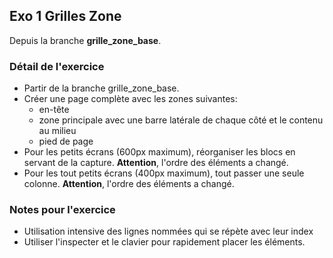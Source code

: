 ## Exo 1 Grilles Zone

Depuis la branche **grille_zone_base**.


### Détail de l'exercice

* Partir de la branche grille_zone_base.
* Créer une page complète avec les zones suivantes: 
	* en-tête
	* zone principale avec une barre latérale de chaque côté et le contenu au milieu
	* pied de page
* Pour les petits écrans (600px maximum), réorganiser les blocs en servant de la capture. **Attention**, l'ordre des éléments a changé.
* Pour les tout petits écrans (400px maximum), tout passer une seule colonne. **Attention**, l'ordre des éléments a changé.


### Notes pour l'exercice

* Utilisation intensive des lignes nommées qui se répète avec leur index
* Utiliser l'inspecter et le clavier pour rapidement placer les éléments.